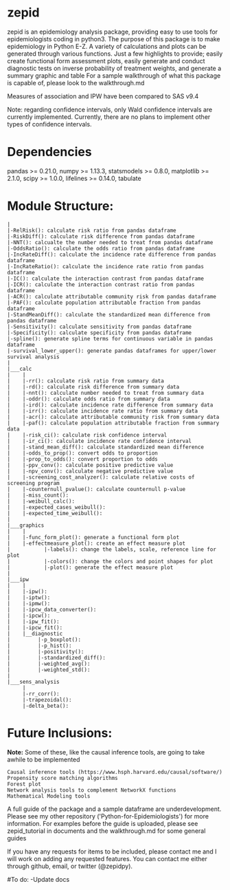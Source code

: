 # zepid
zepid is an epidemiology analysis package, providing easy to use tools for epidemiologists coding in python3. The purpose of this package is to make epidemiology in Python E-Z. A variety of calculations and plots can be generated through various functions. Just a few highlights to provide; easily create functional form assessment plots, easily generate and conduct diagnostic tests on inverse probability of treatment weights, and generate a summary graphic and table
For a sample walkthrough of what this package is capable of, please look to the walkthrough.md 

Measures of association and IPW have been compared to SAS v9.4

Note: regarding confidence intervals, only Wald confidence intervals are currently implemented. Currently, there are no plans to implement other types of confidence intervals. 

# Dependencies
pandas >= 0.21.0, numpy >= 1.13.3, statsmodels >= 0.8.0, matplotlib >= 2.1.0, scipy >= 1.0.0, lifelines >= 0.14.0, tabulate

# Module Structure:
    |
    |-RelRisk(): calculate risk ratio from pandas dataframe
    |-RiskDiff(): calculate risk difference from pandas dataframe
    |-NNT(): calcualte the number needed to treat from pandas dataframe
    |-OddsRatio(): calculate the odds ratio from pandas dataframe
    |-IncRateDiff(): calculate the incidence rate difference from pandas dataframe
    |-IncRateRatio(): calculate the incidence rate ratio from pandas dataframe
    |-IC(): calculate the interaction contrast from pandas dataframe
    |-ICR(): calculate the interaction contrast ratio from pandas dataframe
    |-ACR(): calculate attributable community risk from pandas dataframe
    |-PAF(): calculate population attributable fraction from pandas dataframe
    |-StandMeanDiff(): calculate the standardized mean difference from pandas dataframe
    |-Sensitivity(): calculate sensitivity from pandas dataframe
    |-Specificity(): calculate specificity from pandas dataframe
    |-spline(): generate spline terms for continuous variable in pandas dataframe
    |-survival_lower_upper(): generate pandas dataframes for upper/lower survival analysis
    |
    |___calc
    |    |
    |    |-rr(): calculate risk ratio from summary data 
    |    |-rd(): calculate risk difference from summary data 
    |    |-nnt(): calculate number needed to treat from summary data 
    |    |-oddr(): calculate odds ratio from summary data 
    |    |-ird(): calculate incidence rate difference from summary data 
    |    |-irr(): calculate incidence rate ratio from summary data 
    |    |-acr(): calculate attributable community risk from summary data 
    |    |-paf(): calculate population attributable fraction from summary data 
    |    |-risk_ci(): calculate risk confidence interval
    |    |-ir_ci(): calculate incidence rate confidence interval
    |    |-stand_mean_diff(): calculate standardized mean difference
    |    |-odds_to_prop(): convert odds to proportion
    |    |-prop_to_odds(): convert proportion to odds
    |    |-ppv_conv(): calculate positive predictive value
    |    |-npv_conv(): calculate negative predictive value
    |    |-screening_cost_analyzer(): calculate relative costs of screening program
    |    |-counternull_pvalue(): calculate counternull p-value
    |    |-miss_count(): 
    |    |-weibull_calc(): 
    |    |-expected_cases_weibull():
    |    |-expected_time_weibull():
    |
    |___graphics
    |    |
    |    |-func_form_plot(): generate a functional form plot
    |    |-effectmeasure_plot(): create an effect measure plot
    |           |-labels(): change the labels, scale, reference line for plot
    |           |-colors(): change the colors and point shapes for plot
    |           |-plot(): generate the effect measure plot 
    |
    |___ipw
    |    |
    |    |-ipw():
    |    |-iptw():
    |    |-ipmw():
    |    |-ipcw_data_converter():
    |    |-ipcw(): 
    |    |-ipw_fit():
    |    |-ipcw_fit(): 
    |    |__diagnostic
    |         |-p_boxplot():
    |         |-p_hist():
    |         |-positivity():
    |         |-standardized_diff():
    |         |-weighted_avg():
    |         |-weighted_std():
    |    
    |___sens_analysis
         |
         |-rr_corr():
         |-trapezoidal():
         |-delta_beta():

# Future Inclusions:
**Note:** Some of these, like the causal inference tools, are going to take awhile to be implemented

    Causal inference tools (https://www.hsph.harvard.edu/causal/software/) 
    Propensity score matching algorithms
    Forest plot
    Network analysis tools to complement NetworkX functions
    Mathematical Modeling tools

A full guide of the package and a sample dataframe are underdevelopment. Please see my other repository ('Python-for-Epidemiologists') for more information. For examples before the guide is uploaded, please see zepid_tutorial in documents and the walkthrough.md for some general guides

If you have any requests for items to be included, please contact me and I will work on adding any requested features. You can contact me either through github, email, or twitter (@zepidpy).

#To do:
-Update docs
